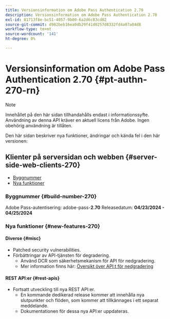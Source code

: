 ```yaml
---
title: Versionsinformation om Adobe Pass Authentication 2.70
description: Versionsinformation om Adobe Pass Authentication 2.70
exl-id: 81713f8e-bc51-4057-9b00-6a2d6c83cd02
source-git-commit: d982beb16ea0db29f41d0257d8332fd4a07a84d8
workflow-type: tm+mt
source-wordcount: '141'
ht-degree: 0%

---
```


# Versionsinformation om Adobe Pass Authentication 2.70 {#pt-authn-270-rn}

>[!NOTE]
>
>Innehållet på den här sidan tillhandahålls endast i informationssyfte. Användning av denna API kräver en aktuell licens från Adobe. Ingen obehörig användning är tillåten.

Den här sidan beskriver nya funktioner, ändringar och kända fel i den här versionen:

## Klienter på serversidan och webben {#server-side-web-clients-270}

* [Byggnummer](#build-number-270)
* [Nya funktioner](#new-features-270)

### Byggnummer {#build-number-270}

Adobe Pass-autentisering: adobe-pass-**2.70**
Releasedatum: **04/23/2024 - 04/25/2024**

### Nya funktioner {#new-features-270}

#### Diverse {#misc}

* Patched security vulnerabilities.
* Förbättringar av API-tjänsten för degradering.
   * Använd DCR som säkerhetsmekanism för API för nedgradering.
   * Mer information finns här: [Översikt över API:t för nedgradering](../integration-guide-programmers/features-premium/degraded-access/degradation-api-overview.md)

#### REST API:er {#rest-apis}

* Fortsatt utveckling till nya REST API:er.
   * En kommande dedikerad release kommer att innehålla nya slutpunkter och flöden, som kommer att tillkännages i ett separat meddelande.
   * Dokumentationen för dessa nya API:er uppdateras.
